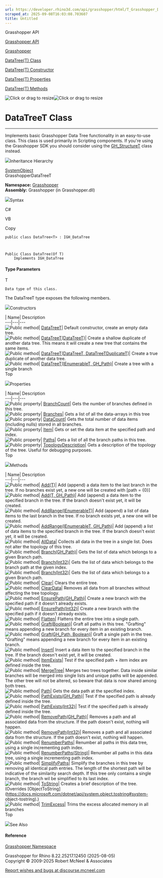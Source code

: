 ```yaml
---
url: https://developer.rhino3d.com/api/grasshopper/html/T_Grasshopper_DataTree_1.htm
scraped_at: 2025-09-08T16:03:08.703607
title: Untitled
---
```


Grasshopper API

[Grasshopper API](../html/723c01da-9986-4db2-8f53-6f3a7494df75.htm
"Grasshopper API")

[Grasshopper](../html/N_Grasshopper.htm "Grasshopper")

[DataTree(T) Class](../html/T_Grasshopper_DataTree_1.htm "DataTree\(T\)
Class")

[DataTree(T) Constructor ](../html/Overload_Grasshopper_DataTree_1__ctor.htm
"DataTree\(T\) Constructor ")

[DataTree(T) Properties](../html/Properties_T_Grasshopper_DataTree_1.htm
"DataTree\(T\) Properties")

[DataTree(T) Methods](../html/Methods_T_Grasshopper_DataTree_1.htm
"DataTree\(T\) Methods")

![Click or drag to resize](../icons/TocOpen.gif)![Click or drag to
resize](../icons/TocClose.gif)

# DataTreeT Class  
  
---  
  
Implements basic Grasshopper Data Tree functionality in an easy-to-use class.
This class is used primarily in Scripting components. If you're using the
Grasshopper SDK you should consider using the
[GH_StructureT](T_Grasshopper_Kernel_Data_GH_Structure_1.htm) class instead.

![](../icons/SectionExpanded.png)Inheritance Hierarchy

[SystemObject](https://docs.microsoft.com/dotnet/api/system.object)  
GrasshopperDataTreeT  

**Namespace:** [Grasshopper](N_Grasshopper.htm)  
**Assembly:** Grasshopper (in Grasshopper.dll)

![](../icons/SectionExpanded.png)Syntax

C#

VB

Copy

    
    
    public class DataTree<T> : IGH_DataTree
    
    
    
    Public Class DataTree(Of T)
    	Implements IGH_DataTree

#### Type Parameters

T

    Data type of this class.

The DataTreeT type exposes the following members.

![](../icons/SectionExpanded.png)Constructors

| Name| Description  
---|---|---  
![Public method](../icons/pubmethod.gif)|
[DataTreeT](M_Grasshopper_DataTree_1__ctor.htm)|  Default constructor, create
an empty data tree.  
![Public method](../icons/pubmethod.gif)|
[DataTreeT(DataTreeT)](M_Grasshopper_DataTree_1__ctor_1.htm)|  Create a
shallow duplicate of another data tree. This means it will create a new tree
that contains the same items.  
![Public method](../icons/pubmethod.gif)| [DataTreeT(DataTreeT,
DataTreeTDuplicateT)](M_Grasshopper_DataTree_1__ctor_2.htm)|  Create a true
duplicate of another data tree.  
![Public method](../icons/pubmethod.gif)| [DataTreeT(IEnumerableT,
GH_Path)](M_Grasshopper_DataTree_1__ctor_3.htm)|  Create a tree with a single
branch  
Top

![](../icons/SectionExpanded.png)Properties

| Name| Description  
---|---|---  
![Public property](../icons/pubproperty.gif)|
[BranchCount](P_Grasshopper_DataTree_1_BranchCount.htm)|  Gets the number of
branches defined in this tree.  
![Public property](../icons/pubproperty.gif)|
[Branches](P_Grasshopper_DataTree_1_Branches.htm)|  Gets a list of all the
data-arrays in this tree  
![Public property](../icons/pubproperty.gif)|
[DataCount](P_Grasshopper_DataTree_1_DataCount.htm)|  Gets the total number of
data items (including nulls) stored in all branches.  
![Public property](../icons/pubproperty.gif)|
[Item](P_Grasshopper_DataTree_1_Item.htm)|  Gets or set the data item at the
specified path and index.  
![Public property](../icons/pubproperty.gif)|
[Paths](P_Grasshopper_DataTree_1_Paths.htm)|  Gets a list of all the branch
paths in this tree.  
![Public property](../icons/pubproperty.gif)|
[TopologyDescription](P_Grasshopper_DataTree_1_TopologyDescription.htm)|  Gets
a description of the topology of the tree. Useful for debugging purposes.  
Top

![](../icons/SectionExpanded.png)Methods

| Name| Description  
---|---|---  
![Public method](../icons/pubmethod.gif)|
[Add(T)](M_Grasshopper_DataTree_1_Add.htm)|  Add (append) a data item to the
last branch in the tree. If no branches exist yet, a new one will be created
with [path = {0}]  
![Public method](../icons/pubmethod.gif)| [Add(T,
GH_Path)](M_Grasshopper_DataTree_1_Add_1.htm)|  Add (append) a data item to
the specified branch in the tree. If the branch doesn't exist yet, it will be
created.  
![Public method](../icons/pubmethod.gif)|
[AddRange(IEnumerableT)](M_Grasshopper_DataTree_1_AddRange.htm)|  Add (append)
a list of data items to the last branch in the tree. If no branch exists yet,
a new one will be created.  
![Public method](../icons/pubmethod.gif)| [AddRange(IEnumerableT,
GH_Path)](M_Grasshopper_DataTree_1_AddRange_1.htm)|  Add (append) a list of
data items to the specified branch in the tree. If the branch doesn't exist
yet, it will be created.  
![Public method](../icons/pubmethod.gif)|
[AllData](M_Grasshopper_DataTree_1_AllData.htm)|  Collects all data in the
tree in a single list. Does not alter the topology of this tree.  
![Public method](../icons/pubmethod.gif)|
[Branch(GH_Path)](M_Grasshopper_DataTree_1_Branch.htm)|  Gets the list of data
which belongs to a given Branch path.  
![Public method](../icons/pubmethod.gif)|
[Branch(Int32)](M_Grasshopper_DataTree_1_Branch_1.htm)|  Gets the list of data
which belongs to the branch path at the given index.  
![Public method](../icons/pubmethod.gif)|
[Branch(Int32)](M_Grasshopper_DataTree_1_Branch_2.htm)|  Gets the list of data
which belongs to a given Branch path.  
![Public method](../icons/pubmethod.gif)|
[Clear](M_Grasshopper_DataTree_1_Clear.htm)|  Clears the entire tree.  
![Public method](../icons/pubmethod.gif)|
[ClearData](M_Grasshopper_DataTree_1_ClearData.htm)|  Removes all data from
all branches without affecting the tree topology.  
![Public method](../icons/pubmethod.gif)|
[EnsurePath(GH_Path)](M_Grasshopper_DataTree_1_EnsurePath.htm)|  Create a new
branch with the specified path if it doesn't already exists.  
![Public method](../icons/pubmethod.gif)|
[EnsurePath(Int32)](M_Grasshopper_DataTree_1_EnsurePath_1.htm)|  Create a new
branch with the specified path if it doesn't already exists.  
![Public method](../icons/pubmethod.gif)|
[Flatten](M_Grasshopper_DataTree_1_Flatten.htm)|  Flattens the entire tree
into a single path.  
![Public method](../icons/pubmethod.gif)|
[Graft(Boolean)](M_Grasshopper_DataTree_1_Graft_1.htm)|  Graft all paths in
this tree. "Grafting" means appending a new branch for every item in an
existing branch.  
![Public method](../icons/pubmethod.gif)| [Graft(GH_Path,
Boolean)](M_Grasshopper_DataTree_1_Graft.htm)|  Graft a single path in the
tree. "Grafting" means appending a new branch for every item in an existing
branch.  
![Public method](../icons/pubmethod.gif)|
[Insert](M_Grasshopper_DataTree_1_Insert.htm)|  Insert a data item to the
specified branch in the tree. If the branch doesn't exist yet, it will be
created.  
![Public method](../icons/pubmethod.gif)|
[ItemExists](M_Grasshopper_DataTree_1_ItemExists.htm)|  Test if the specified
path + item index are defined inside the tree.  
![Public method](../icons/pubmethod.gif)|
[MergeTree](M_Grasshopper_DataTree_1_MergeTree.htm)|  Merges two trees
together. Data inside similar branches will be merged into single lists and
unique paths will be appended. The other tree will not be altered, so beware
that data is now shared among both trees.  
![Public method](../icons/pubmethod.gif)|
[Path](M_Grasshopper_DataTree_1_Path.htm)|  Gets the data path at the
specified index.  
![Public method](../icons/pubmethod.gif)|
[PathExists(GH_Path)](M_Grasshopper_DataTree_1_PathExists.htm)|  Test if the
specified path is already defined inside the tree.  
![Public method](../icons/pubmethod.gif)|
[PathExists(Int32)](M_Grasshopper_DataTree_1_PathExists_1.htm)|  Test if the
specified path is already defined inside the tree.  
![Public method](../icons/pubmethod.gif)|
[RemovePath(GH_Path)](M_Grasshopper_DataTree_1_RemovePath.htm)|  Removes a
path and all associated data from the structure. If the path doesn't exist,
nothing will happen.  
![Public method](../icons/pubmethod.gif)|
[RemovePath(Int32)](M_Grasshopper_DataTree_1_RemovePath_1.htm)|  Removes a
path and all associated data from the structure. If the path doesn't exist,
nothing will happen.  
![Public method](../icons/pubmethod.gif)|
[RenumberPaths](M_Grasshopper_DataTree_1_RenumberPaths.htm)|  Renumber all
paths in this data tree, using a single incrementing path index.  
![Public method](../icons/pubmethod.gif)|
[RenumberPaths(String)](M_Grasshopper_DataTree_1_RenumberPaths_1.htm)|
Renumber all paths in this data tree, using a single incrementing path index.  
![Public method](../icons/pubmethod.gif)|
[SimplifyPaths](M_Grasshopper_DataTree_1_SimplifyPaths.htm)|  Simplify the
branches in this tree by removing all identical path entries. The length of
the shortest path will be indicative of the similarity search depth. If this
tree only contains a single branch, the branch wil be simplified to its last
index.  
![Public method](../icons/pubmethod.gif)|
[ToString](M_Grasshopper_DataTree_1_ToString.htm)|  Creates a brief
description of the tree.  (Overrides
[ObjectToString](https://docs.microsoft.com/dotnet/api/system.object.tostring#system-
object-tostring).)  
![Public method](../icons/pubmethod.gif)|
[TrimExcess](M_Grasshopper_DataTree_1_TrimExcess.htm)|  Trims the excess
allocated memory in all branches  
Top

![](../icons/SectionExpanded.png)See Also

#### Reference

[Grasshopper Namespace](N_Grasshopper.htm)

Grasshopper for Rhino 8.22.25217.12450 (2025-08-05)  
Copyright © 2009-2025 Robert McNeel & Associates

[Report wishes and bugs at
discourse.mcneel.com](https://discourse.mcneel.com/c/grasshopper)

